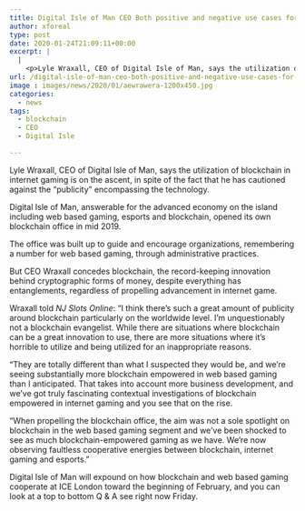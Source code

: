 ```yaml
---
title: Digital Isle of Man CEO Both positive and negative use cases for blockchain
author: xforeal 
type: post
date: 2020-01-24T21:09:11+00:00
excerpt: |
  |
    <p>Lyle Wraxall, CEO of Digital Isle of Man, says the utilization of blockchain in web based gaming is on the ascent, despite the fact that he has cautioned against the &#8220;publicity&#8221; encompassing the technology </p>
url: /digital-isle-of-man-ceo-both-positive-and-negative-use-cases-for-blockchain/
image : images/news/2020/01/aewrawera-1200x450.jpg
categories:
  - news
tags:
  - blockchain
  - CEO
  - Digital Isle

---
```

Lyle Wraxall, CEO of Digital Isle of Man, says the utilization of blockchain in internet gaming is on the ascent, in spite of the fact that he has cautioned against the “publicity” encompassing the technology.

Digital Isle of Man, answerable for the advanced economy on the island including web based gaming, esports and blockchain, opened its own blockchain office in mid 2019.

The office was built up to guide and encourage organizations, remembering a number for web based gaming, through administrative practices.

But CEO Wraxall concedes blockchain, the record-keeping innovation behind cryptographic forms of money, despite everything has entanglements, regardless of propelling advancement in internet game.

Wraxall told _NJ Slots Online_: “I think there’s such a great amount of publicity around blockchain particularly on the worldwide level. I’m unquestionably not a blockchain evangelist. While there are situations where blockchain can be a great innovation to use, there are more situations where it’s horrible to utilize and being utilized for an inappropriate reasons.

“They are totally different than what I suspected they would be, and we’re seeing substantially more blockchain empowered in web based gaming than I anticipated. That takes into account more business development, and we’ve got truly fascinating contextual investigations of blockchain empowered in internet gaming and you see that on the rise.

“When propelling the blockchain office, the aim was not a sole spotlight on blockchain in the web based gaming segment and we’ve been shocked to see as much blockchain-empowered gaming as we have. We’re now observing faultless cooperative energies between blockchain, internet gaming and esports.”

Digital Isle of Man will expound on how blockchain and web based gaming cooperate at ICE London toward the beginning of February, and you can look at a top to bottom Q & A see right now Friday.